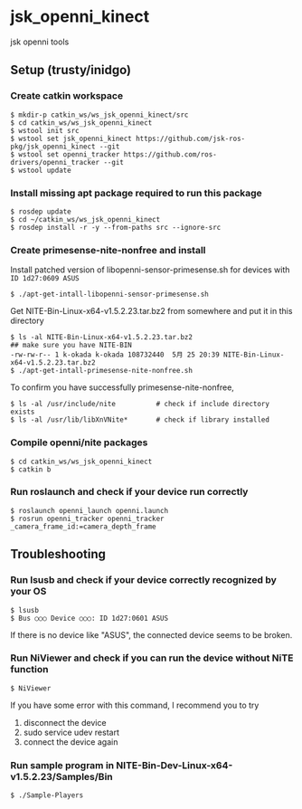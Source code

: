 jsk_openni_kinect
=================

jsk openni tools


## Setup (trusty/inidgo)


### Create catkin workspace
```
$ mkdir-p catkin_ws/ws_jsk_openni_kinect/src
$ cd catkin_ws/ws_jsk_openni_kinect
$ wstool init src
$ wstool set jsk_openni_kinect https://github.com/jsk-ros-pkg/jsk_openni_kinect --git
$ wstool set openni_tracker https://github.com/ros-drivers/openni_tracker --git
$ wstool update
```

### Install missing apt package required to run this package
```
$ rosdep update
$ cd ~/catkin_ws/ws_jsk_openni_kinect
$ rosdep install -r -y --from-paths src --ignore-src
```

### Create primesense-nite-nonfree and install

Install patched version of libopenni-sensor-primesense.sh for devices with `ID 1d27:0609 ASUS`
```
$ ./apt-get-intall-libopenni-sensor-primesense.sh
```

Get NITE-Bin-Linux-x64-v1.5.2.23.tar.bz2 from somewhere and put it in this directory
```
$ ls -al NITE-Bin-Linux-x64-v1.5.2.23.tar.bz2                                            ## make sure you have NITE-BIN
-rw-rw-r-- 1 k-okada k-okada 108732440  5月 25 20:39 NITE-Bin-Linux-x64-v1.5.2.23.tar.bz2 
$ ./apt-get-intall-primesense-nite-nonfree.sh
```

To confirm you have successfully primesense-nite-nonfree,
```
$ ls -al /usr/include/nite          # check if include directory exists
$ ls -al /usr/lib/libXnVNite*       # check if library installed
```

### Compile openni/nite packages
```
$ cd catkin_ws/ws_jsk_openni_kinect
$ catkin b
```

### Run roslaunch and check if your device run correctly
```
$ roslaunch openni_launch openni.launch
$ rosrun openni_tracker openni_tracker _camera_frame_id:=camera_depth_frame
```


## Troubleshooting
### Run lsusb and check if your device correctly recognized by your OS
```
$ lsusb
$ Bus ○○○ Device ○○○: ID 1d27:0601 ASUS
```
If there is no device like "ASUS", the connected device seems to be broken.

### Run NiViewer and check if you can run the device without NiTE function
```
$ NiViewer
```
If you have some error with this command, I recommend you to try
1. disconnect the device
2. sudo service udev restart
3. connect the device again

### Run sample program in NITE-Bin-Dev-Linux-x64-v1.5.2.23/Samples/Bin
```
$ ./Sample-Players
```
